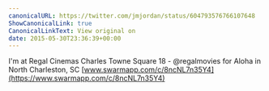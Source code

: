 ```yaml
---
canonicalURL: https://twitter.com/jmjordan/status/604793576766107648
ShowCanonicalLink: true
CanonicalLinkText: View original on
date: 2015-05-30T23:36:39+00:00
---
```

I'm at Regal Cinemas Charles Towne Square 18 - @regalmovies for Aloha in North Charleston, SC [www.swarmapp.com/c/8ncNL7n35Y4](https://www.swarmapp.com/c/8ncNL7n35Y4)